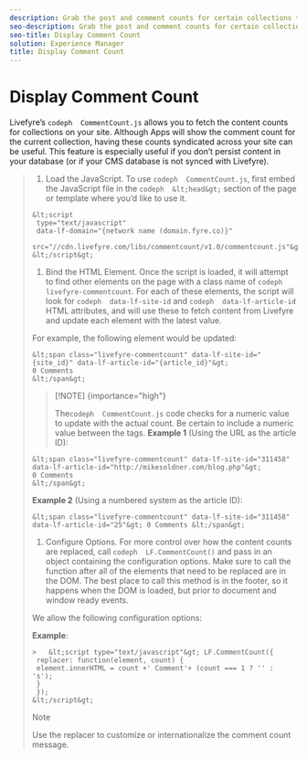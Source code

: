 ```yaml
---
description: Grab the post and comment counts for certain collections to display on your index pages.
seo-description: Grab the post and comment counts for certain collections to display on your index pages.
seo-title: Display Comment Count
solution: Experience Manager
title: Display Comment Count
---
```


# Display Comment Count

Livefyre’s `codeph  CommentCount.js` allows you to fetch the content counts for collections on your site. Although Apps will show the comment count for the current collection, having these counts syndicated across your site can be useful. This feature is especially useful if you don’t persist content in your database (or if your CMS database is not synced with Livefyre).

>1. Load the JavaScript.
>   To use `codeph  CommentCount.js`, first embed the JavaScript file in the `codeph  &lt;head&gt;` section of the page or template where you’d like to use it.
>   
>   ```
>   &lt;script 
>    type="text/javascript" 
>    data-lf-domain="{network name (domain.fyre.co)}" 
>    src="//cdn.livefyre.com/libs/commentcount/v1.0/commentcount.js"&gt; 
>   &lt;/script&gt;
>   ```
>   
>   
>1. Bind the HTML Element.
>   Once the script is loaded, it will attempt to find other elements on the page with a class name of `codeph  livefyre-commentcount`. For each of these elements, the script will look for `codeph  data-lf-site-id` and `codeph  data-lf-article-id` HTML attributes, and will use these to fetch content from Livefyre and update each element with the latest value.
>   
>   For example, the following element would be updated:
>   
>   ```
>   &lt;span class="livefyre-commentcount" data-lf-site-id="{site_id}" data-lf-article-id="{article_id}"&gt; 
>   0 Comments 
>   &lt;/span&gt;
>   ```
>   >[!NOTE] {importance="high"}
>   >
>   >The`codeph  CommentCount.js` code checks for a numeric value to update with the actual count. Be certain to include a numeric value between the tags.
>   **Example 1** (Using the URL as the article ID):
>   
>   ```
>   &lt;span class="livefyre-commentcount" data-lf-site-id="311458" data-lf-article-id="http://mikesoldner.com/blog.php"&gt; 
>   0 Comments 
>   &lt;/span&gt;
>   ```
>   **Example 2** (Using a numbered system as the article ID):
>   
>   ```
>   &lt;span class="livefyre-commentcount" data-lf-site-id="311458" data-lf-article-id="25"&gt; 0 Comments &lt;/span&gt;
>   ```
>   
>   
>1. Configure Options.
>   For more control over how the content counts are replaced, call `codeph  LF.CommentCount()` and pass in an object containing the configuration options. Make sure to call the function after all of the elements that need to be replaced are in the DOM. The best place to call this method is in the footer, so it happens when the DOM is loaded, but prior to document and window ready events.
>   
>   We allow the following configuration options:
>   
>   **Example**:
>   
>   ```
>   >   &lt;script type="text/javascript"&gt; LF.CommentCount({ 
>    replacer: function(element, count) { 
>    element.innerHTML = count +' Comment'+ (count === 1 ? '' : 's'); 
>    } 
>    }); 
>   &lt;/script&gt;
>   ```
>   >[!NOTE]
>   >
>   >Use the replacer to customize or internationalize the comment count message.
>   
>   
>   
